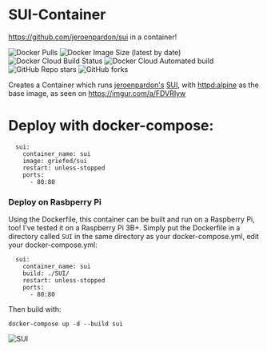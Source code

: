 # SUI-Container
https://github.com/jeroenpardon/sui in a container!

![Docker Pulls](https://img.shields.io/docker/pulls/griefed/sui?style=flat-square)
![Docker Image Size (latest by date)](https://img.shields.io/docker/image-size/griefed/sui?label=Image%20size&sort=date&style=flat-square)
![Docker Cloud Build Status](https://img.shields.io/docker/cloud/build/griefed/sui?label=Docker%20build&style=flat-square)
![Docker Cloud Automated build](https://img.shields.io/docker/cloud/automated/griefed/sui?label=Docker%20build&style=flat-square)
![GitHub Repo stars](https://img.shields.io/github/stars/Griefed/docker-SUI?label=GitHub%20Stars&style=social)
![GitHub forks](https://img.shields.io/github/forks/Griefed/docker-SUI?label=GitHub%20Forks&style=social)

Creates a Container which runs [jeroenpardon's](https://github.com/jeroenpardon) [SUI](https://github.com/jeroenpardon/sui), with [httpd:alpine](https://hub.docker.com/_/httpd) as the base image, as seen on https://imgur.com/a/FDVRIyw

# Deploy with docker-compose:
```
  sui:
    container_name: sui
    image: griefed/sui
    restart: unless-stopped
    ports:
      - 80:80
```
### Deploy on Rasbperry Pi
Using the Dockerfile, this container can be built and run on a Raspberry Pi, too! I've tested it on a Raspberry Pi 3B+.
Simply put the Dockerfile in a directory called `SUI` in the same directory as your docker-compose.yml, edit your docker-compose.yml:
```
  sui:
    container_name: sui
    build: ./SUI/
    restart: unless-stopped
    ports:
      - 80:80
```
Then build with:
```
docker-compose up -d --build sui
```
![SUI](https://i.imgur.com/sTzMdMH.png)
